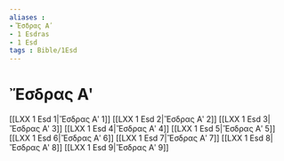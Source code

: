 ```yaml
---
aliases : 
- Ἔσδρας Αʹ
- 1 Esdras
- 1 Esd
tags : Bible/1Esd
---
```


# Ἔσδρας Αʹ

[[LXX 1 Esd 1|Ἔσδρας Αʹ 1]]
[[LXX 1 Esd 2|Ἔσδρας Αʹ 2]]
[[LXX 1 Esd 3|Ἔσδρας Αʹ 3]]
[[LXX 1 Esd 4|Ἔσδρας Αʹ 4]]
[[LXX 1 Esd 5|Ἔσδρας Αʹ 5]]
[[LXX 1 Esd 6|Ἔσδρας Αʹ 6]]
[[LXX 1 Esd 7|Ἔσδρας Αʹ 7]]
[[LXX 1 Esd 8|Ἔσδρας Αʹ 8]]
[[LXX 1 Esd 9|Ἔσδρας Αʹ 9]]
